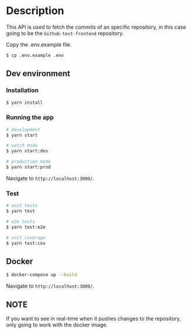 # Description

This API is used to fetch the commits of an specific repository, in this case going to be the `Github-test-frontend` repository.

Copy the .env.example file.

```bash
$ cp .env.example .env
```

## Dev environment

### Installation

```bash
$ yarn install
```

### Running the app

```bash
# development
$ yarn start

# watch mode
$ yarn start:dev

# production mode
$ yarn start:prod
```

Navigate to `http://localhost:3000/`.

### Test

```bash
# unit tests
$ yarn test

# e2e tests
$ yarn test:e2e

# unit coverage
$ yarn test:cov
```

## Docker

```bash
$ docker-compose up --build
```

Navigate to `http://localhost:3000/`.

## NOTE

If you want to see in real-time when it pushes changes to the repository, only going to work with the docker image.
